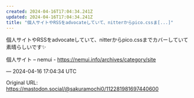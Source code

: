 ```yaml
---
created: 2024-04-16T17:04:34.241Z
updated: 2024-04-16T17:04:34.241Z
title: "個人サイトやRSSをadvocateしていて、nitterからpico.cssま[...]"
---
```


<p>個人サイトやRSSをadvocateしていて、nitterからpico.cssまでカバーしていて素晴らしいです✨</p><p>個人サイト – nemui - <a href="https://nemui.info/archives/category/site" target="_blank" rel="nofollow noopener" translate="no"><span class="invisible">https://</span><span class="ellipsis">nemui.info/archives/category/s</span><span class="invisible">ite</span></a></p>

&mdash; 2024-04-16 17:04:34 UTC

Original URL: https://mastodon.social/@sakuramochi0/112281981697440600
